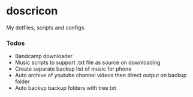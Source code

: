 # doscricon
My dotfiles, scripts and configs.

### Todos
- Bandcamp downloader
- Music scripts to support .txt file as source on downloading
- Create separate backup list of music for phone
- Auto archive of youtube channel videos then direct output on backup folder
- Auto backup backup folders with tree txt
